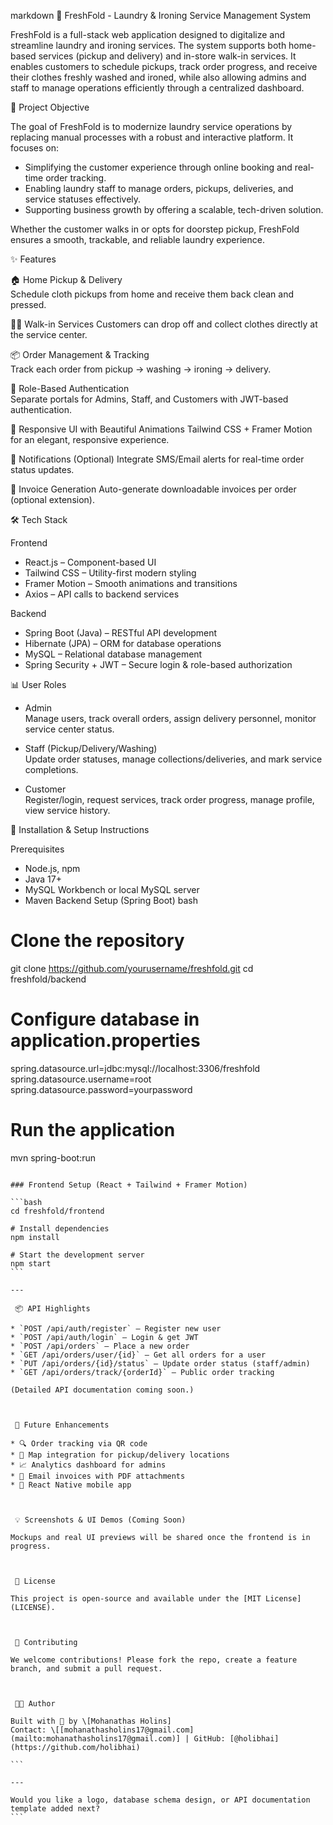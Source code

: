  



markdown
 🧺 FreshFold - Laundry & Ironing Service Management System

FreshFold is a full-stack web application designed to digitalize and streamline laundry and ironing services. The system supports both home-based services (pickup and delivery) and in-store walk-in services. It enables customers to schedule pickups, track order progress, and receive their clothes freshly washed and ironed, while also allowing admins and staff to manage operations efficiently through a centralized dashboard.



 🎯 Project Objective

The goal of FreshFold is to modernize laundry service operations by replacing manual processes with a robust and interactive platform. It focuses on:

- Simplifying the customer experience through online booking and real-time order tracking.
- Enabling laundry staff to manage orders, pickups, deliveries, and service statuses effectively.
- Supporting business growth by offering a scalable, tech-driven solution.

Whether the customer walks in or opts for doorstep pickup, FreshFold ensures a smooth, trackable, and reliable laundry experience.



 ✨ Features

 🏠 Home Pickup & Delivery  
  Schedule cloth pickups from home and receive them back clean and pressed.

 🧍‍♂️ Walk-in Services 
  Customers can drop off and collect clothes directly at the service center.

 📦 Order Management & Tracking  
  Track each order from pickup → washing → ironing → delivery.

 👤 Role-Based Authentication  
  Separate portals for Admins, Staff, and Customers with JWT-based authentication.

 📲 Responsive UI with Beautiful Animations
  Tailwind CSS + Framer Motion for an elegant, responsive experience.

 🔔 Notifications (Optional)
  Integrate SMS/Email alerts for real-time order status updates.

 🧾 Invoice Generation 
  Auto-generate downloadable invoices per order (optional extension).



 🛠️ Tech Stack

 Frontend
- React.js – Component-based UI
- Tailwind CSS – Utility-first modern styling
- Framer Motion – Smooth animations and transitions
- Axios – API calls to backend services

 Backend
- Spring Boot (Java) – RESTful API development
- Hibernate (JPA) – ORM for database operations
- MySQL – Relational database management
- Spring Security + JWT – Secure login & role-based authorization



 📊 User Roles

- Admin  
  Manage users, track overall orders, assign delivery personnel, monitor service center status.

- Staff (Pickup/Delivery/Washing)  
  Update order statuses, manage collections/deliveries, and mark service completions.

- Customer  
  Register/login, request services, track order progress, manage profile, view service history.



 🔧 Installation & Setup Instructions

 Prerequisites
- Node.js, npm
- Java 17+
- MySQL Workbench or local MySQL server
- Maven
 Backend Setup (Spring Boot)
bash
# Clone the repository
git clone https://github.com/yourusername/freshfold.git
cd freshfold/backend

# Configure database in application.properties
spring.datasource.url=jdbc:mysql://localhost:3306/freshfold
spring.datasource.username=root
spring.datasource.password=yourpassword

# Run the application
mvn spring-boot:run
````

### Frontend Setup (React + Tailwind + Framer Motion)

```bash
cd freshfold/frontend

# Install dependencies
npm install

# Start the development server
npm start
```

---

 📦 API Highlights

* `POST /api/auth/register` – Register new user
* `POST /api/auth/login` – Login & get JWT
* `POST /api/orders` – Place a new order
* `GET /api/orders/user/{id}` – Get all orders for a user
* `PUT /api/orders/{id}/status` – Update order status (staff/admin)
* `GET /api/orders/track/{orderId}` – Public order tracking

(Detailed API documentation coming soon.)



 📌 Future Enhancements

* 🔍 Order tracking via QR code
* 📍 Map integration for pickup/delivery locations
* 📈 Analytics dashboard for admins
* 🧾 Email invoices with PDF attachments
* 📱 React Native mobile app



 💡 Screenshots & UI Demos (Coming Soon)

Mockups and real UI previews will be shared once the frontend is in progress.



 📄 License

This project is open-source and available under the [MIT License](LICENSE).



 🤝 Contributing

We welcome contributions! Please fork the repo, create a feature branch, and submit a pull request.



 👨‍💻 Author

Built with 💙 by \[Mohanathas Holins]
Contact: \[[mohanathasholins17@gmail.com](mailto:mohanathasholins17@gmail.com)] | GitHub: [@holibhai](https://github.com/holibhai)

```

---

Would you like a logo, database schema design, or API documentation template added next?
```

